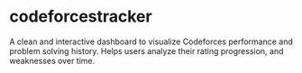 # codeforcestracker
A clean and interactive dashboard to visualize Codeforces performance and problem solving history. Helps users analyze their rating progression, and weaknesses over time.
